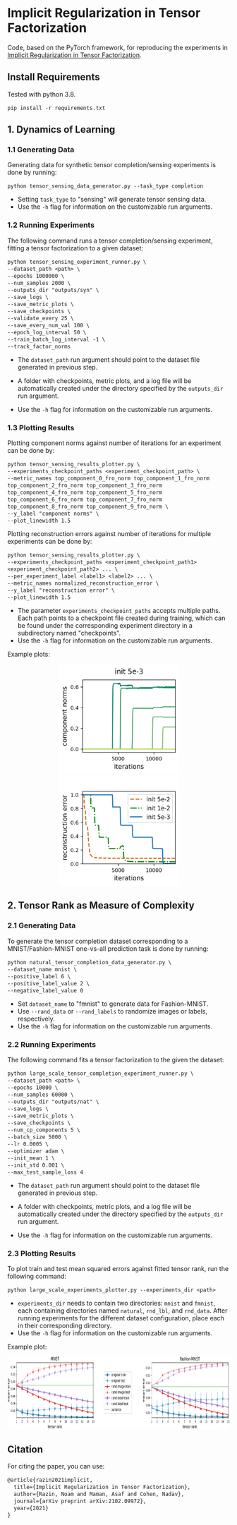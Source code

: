 # Implicit Regularization in Tensor Factorization

Code, based on the PyTorch framework, for reproducing the experiments in [Implicit Regularization in Tensor Factorization](https://arxiv.org/abs/2102.09972).

## Install Requirements
Tested with python 3.8.
```
pip install -r requirements.txt
```



## 1. Dynamics of Learning

### 1.1 Generating Data

Generating data for synthetic tensor completion/sensing experiments is done by running:
```
python tensor_sensing_data_generator.py --task_type completion
```

- Setting ```task_type``` to "sensing" will generate tensor sensing data.
- Use the ```-h``` flag for information on the customizable run arguments.



### 1.2 Running Experiments

The following command runs a tensor completion/sensing experiment, fitting a tensor factorization to a given dataset:
```
python tensor_sensing_experiment_runner.py \
--dataset_path <path> \
--epochs 1000000 \
--num_samples 2000 \
--outputs_dir "outputs/syn" \
--save_logs \
--save_metric_plots \
--save_checkpoints \
--validate_every 25 \
--save_every_num_val 100 \
--epoch_log_interval 50 \
--train_batch_log_interval -1 \
--track_factor_norms 
```

- The ```dataset_path``` run argument should point to the dataset file generated in previous step.

- A folder with checkpoints, metric plots, and a log file will be automatically created under the directory specified by the ```outputs_dir``` run argument.

- Use the ```-h``` flag for information on the customizable run arguments.
  
  


### 1.3 Plotting Results

Plotting component norms against number of iterations for an experiment can be done by:
```
python tensor_sensing_results_plotter.py \
--experiments_checkpoint_paths <experiment_checkpoint_path> \
--metric_names top_component_0_fro_norm top_component_1_fro_norm top_component_2_fro_norm top_component_3_fro_norm top_component_4_fro_norm top_component_5_fro_norm top_component_6_fro_norm top_component_7_fro_norm top_component_8_fro_norm top_component_9_fro_norm \
--y_label "component norms" \
--plot_linewidth 1.5
```

Plotting reconstruction errors against number of iterations for multiple experiments can be done by:
```
python tensor_sensing_results_plotter.py \
--experiments_checkpoint_paths <experiment_checkpoint_path1> <experiment_checkpoint_path2> ... \
--per_experiment_label <label1> <label2> ... \
--metric_names normalized_reconstruction_error \
--y_label "reconstruction error" \
--plot_linewidth 1.5
```
- The parameter ```experiments_checkpoint_paths``` accepts multiple paths. Each path points to a checkpoint file created during training, which can be found under the corresponding experiment directory in a subdirectory named "checkpoints".
- Use the ```-h``` flag for information on the customizable run arguments.

Example plots:

<p align="center">
<img src="./example_plots/syn/tc_mse_ord4_std005.png" alt="" height="250" width="275" style="margin-left: 20px;margin-right: 20px"/>
<img src="./example_plots/syn/tc_mse_rec_ord4.png" alt="" height="250" width="275" style="margin-left: 20px;margin-right: 20px"/>
</p>



## 2. Tensor Rank as Measure of Complexity

### 2.1 Generating Data

To generate the tensor completion dataset corresponding to a MNIST/Fashion-MNIST one-vs-all prediction task is done by running:
```
python natural_tensor_completion_data_generator.py \
--dataset_name mnist \
--positive_label 6 \
--positive_label_value 2 \
--negative_label_value 0
```

- Set ```dataset_name``` to "fmnist" to generate data for Fashion-MNIST.
- Use ```--rand_data``` or ```--rand_labels``` to randomize images or labels, respectively.
- Use the ```-h``` flag for information on the customizable run arguments.



### 2.2 Running Experiments
The following command fits a tensor factorization to the given the dataset:
```
python large_scale_tensor_completion_experiment_runner.py \
--dataset_path <path> \
--epochs 10000 \
--num_samples 60000 \
--outputs_dir "outputs/nat" \
--save_logs \
--save_metric_plots \
--save_checkpoints \
--num_cp_components 5 \
--batch_size 5000 \
--lr 0.0005 \
--optimizer adam \
--init_mean 1 \
--init_std 0.001 \
--max_test_sample_loss 4
```

- The ```dataset_path``` run argument should point to the dataset file generated in previous step.

- A folder with checkpoints, metric plots, and a log file will be automatically created under the directory specified by the ```outputs_dir``` run argument.

- Use the ```-h``` flag for information on the customizable run arguments.
  
  


### 2.3 Plotting Results

To plot train and test mean squared errors against fitted tensor rank, run the following command:
```
python large_scale_experiments_plotter.py --experiments_dir <path>
```
- ```experiments_dir``` needs to contain two directories: ```mnist``` and ```fmnist```, each containing directories named ```natural```, ```rnd_lbl```, and ```rnd_data```. After running experiments for the different dataset configuration, place each in their corresponding directory.
- Use the ```-h``` flag for information on the customizable run arguments.

Example plot:

<p align="center">
<img src="./example_plots/nat/mnist_fmnist_rank.png" alt="" height="165" width="885"/>
</p>


## Citation
For citing the paper, you can use:
```
@article{razin2021implicit,
  title={Implicit Regularization in Tensor Factorization},
  author={Razin, Noam and Maman, Asaf and Cohen, Nadav},
  journal={arXiv preprint arXiv:2102.09972},
  year={2021}
}
```